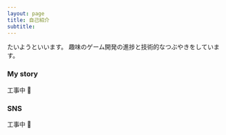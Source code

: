 ```yaml
---
layout: page
title: 自己紹介
subtitle:
---
```


たいようといいます。
趣味のゲーム開発の進捗と技術的なつぶやきをしています。

<!-- - I rock a great mustache
- I'm extremely loyal to my family -->

### My story

工事中 🚧

<!-- To be honest, I'm having some trouble remembering right now, so why don't you just watch [my movie](https://en.wikipedia.org/wiki/The_Princess_Bride_%28film%29) and it will answer **all** your questions. -->

### SNS

工事中 🚧
